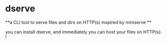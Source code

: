 # dserve

**a CLI tool to serve files and dirs on HTTP(s) inspired by miniserve **

you can install dserve, and immediately you can host your files on HTTP(s). !